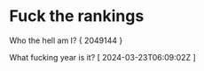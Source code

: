 # Fuck the rankings

Who the hell am I?
{ 2049144 }

What fucking year is it?
[ 2024-03-23T06:09:02Z ]
